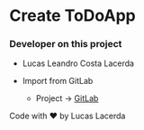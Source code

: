 # Create ToDoApp

### Developer on this project

* Lucas Leandro Costa Lacerda

* Import from GitLab
	* Project -> [GitLab](https://gitlab.com/learning-react-redux-js/toDoList)

Code with :heart: by Lucas Lacerda
